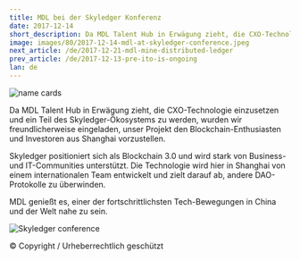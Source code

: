 ```yaml
---
title: MDL bei der Skyledger Konferenz
date: 2017-12-14
short_description: Da MDL Talent Hub in Erwägung zieht, die CXO-Technologie einzusetzen und ein Teil des Skyledger-Ökosystems
image: images/80/2017-12-14-mdl-at-skyledger-conference.jpeg
next_article: /de/2017-12-21-mdl-mine-distributed-ledger
prev_article: /de/2017-12-13-pre-ito-is-ongoing
lan: de
---
```


![name cards](https://gateway.ipfs.io/ipfs/QmYNLsraSd5BZp9BmnEQ1woHPWdCNSvpHSFYm5m4QE4hf1/name%20cards.jpeg)

Da MDL Talent Hub in Erwägung zieht, die CXO-Technologie einzusetzen und ein Teil des Skyledger-Ökosystems zu werden, wurden wir freundlicherweise eingeladen, unser Projekt den Blockchain-Enthusiasten und Investoren aus Shanghai vorzustellen.

Skyledger positioniert sich als Blockchain 3.0 und wird stark von Business- und IT-Communities unterstützt. Die Technologie wird hier in Shanghai von einem internationalen Team entwickelt und zielt darauf ab, andere DAO-Protokolle zu überwinden.

MDL genießt es, einer der fortschrittlichsten Tech-Bewegungen in China und der Welt nahe zu sein.

![Skyledger conference](https://gateway.ipfs.io/ipfs/Qmd7VLBVevfvXHRLKA3uZZvBz9SoJUZzpt2Mt7GhEXBiEt/skyledger%20conference.jpg)

© Copyright / Urheberrechtlich geschützt
